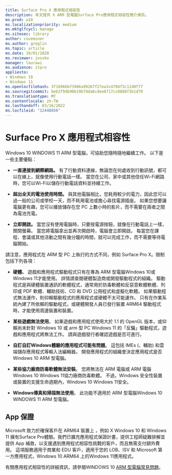 ```yaml
---
title: Surface Pro X 應用程式相容性
description: 本文提供 X ARM 型電腦Surface Pro應用程式相容性簡介資訊。
ms.prod: w10
ms.localizationpriority: medium
ms.mktglfcycl: manage
ms.sitesec: library
author: coveminer
ms.author: greglin
ms.topic: article
ms.date: 10/01/2020
ms.reviewer: jessko
manager: laurawi
ms.audience: itpro
appliesto:
- Windows 10
- Windows 11
ms.openlocfilehash: 3f1696bbf3966a99267f27ea3c4704f3c11d0f77
ms.sourcegitcommit: beb2f9db90b19b74da6cdee8717cc0888f3b1d70
ms.translationtype: MT
ms.contentlocale: zh-TW
ms.lasthandoff: 03/16/2022
ms.locfileid: "12448856"
---
```

# <a name="surface-pro-x-app-compatibility"></a>Surface Pro X 應用程式相容性

Windows 10 WINDOWS 11 ARM 型電腦，可協助您隨時隨地繼續工作。 以下是一些主要優點：

- **一直連接到網際網路。** 有了行動資料連線，無論您在何處收到行動訊號，都可以在線上，就像使用行動電話一樣。 當您在公司、家中或其他信任Wi-Fi網路時，您可以Wi-Fi以儲存行動電話資料並持續工作。

- **超出全天的電池使用時間。**  與其他電腦相比，您耗用較少的電力，因此您可以過一般的公司或學校一天，而不耗用電池或擔心尋找電源插座。 如果您想要讓電腦更有趣，您可以播放儲存在您 PC 上數小時的影片，而不需要在兩者之間為電池充電。

- **立即開啟。** 當您沒有使用電腦時，只要按電源按鈕，就像在行動電話上一樣，關閉螢幕。 當您將電腦拿出並再次開啟時，電腦會立即開啟。 每當您在課程、會議或其他活動之間有幾分鐘的時間，就可以完成工作，而不需要等待電腦開始。

請注意，應用程式在 ARM 型 PC 上執行的方式不同，例如 Surface Pro X。限制包括下列各項：

- **硬體、** 遊戲和應用程式驅動程式只有在專為 ARM 型電腦Windows 10或Windows 11才能使用。 詳情請查閱硬體製造商或開發驅動程式的組織。 驅動程式是與硬體裝置通訊的軟體程式，通常用於防毒軟體和反惡意軟體軟體、列印或 PDF 軟體、輔助技術、CD 和 DVD 公用程式和虛擬化軟體。 如果驅動程式無法運作，則仰賴驅動程式的應用程式或硬體不太可能運作。 只有在作業系統內建了所依賴的驅動程式，或硬體開發人員已發行裝置 ARM64 驅動程式時，才能使用周邊裝置和裝置。

- **某些遊戲無法使用**。 如果遊戲和應用程式使用大於 1.1 的 OpenGL 版本，或仰賴尚未針對 Windows 10 或 arm 型 PC Windows 11 的「反騙」驅動程式，遊戲和應用程式將無法工作。 請與遊戲發行者確認遊戲是否可進行。

- **自訂自訂Windows體驗的應用程式可能有問題**。 這包括 IMEs (、輔助) 和雲端儲存應用程式等輸入法編輯器。 開發應用程式的組織會決定應用程式是否Windows 10 ARM 型電腦。

- **某些協力廠商防毒軟體無法安裝**。 您將無法在 ARM 電腦或 ARM 電腦Windows 10 Windows 11協力廠商防毒軟體。 不過，Windows 安全性裝置或裝置的支援生命週期內，Windows 10 Windows 11安全。

- **Windows傳真和掃描無法使用**。 此功能不適用於 ARM 型電腦Windows 10 WINDOWS 11 ARM 型電腦。

## <a name="app-assure"></a>App 保證

Microsoft 致力於確保客戶在 ARM64 裝置上 ，例如 X Windows 10 和 Windows 11 擁有Surface Pro體驗。我們已擴充應用程式保證計畫，提供工程師疑難排解並提供 App 補救，以支援遇到應用程式相容性挑戰的客戶，而且無需支付額外費用。 這項服務適用于商業和 EDU 客戶，適用于您的 LOB、ISV 和 Microsoft 第一方應用程式，Windows 10 ARM64 上的Windows 11應用程式。 

有關應用程式相容性的詳細資訊，請參閱WINDOWS 10 [ARM 型電腦常見問題](https://support.microsoft.com/en-us/help/4521606)。
